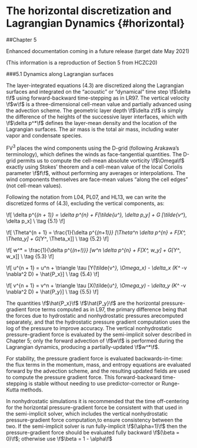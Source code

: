 The horizontal discretization and Lagrangian Dynamics {#horizontal}
=========================================

##Chapter 5 

Enhanced documentation coming in a future release (target date May 2021)

(This information is a reproduction of Section 5 from HCZC20)

###5.1 Dynamics along Lagrangian surfaces

The layer-integrated equations (4.3) are discretized along the Lagrangian surfaces and integrated on the “acoustic” or “dynamical” time step \f$\delta t\f$ using forward-backward time-stepping as in LR97. The vertical velocity \f$w\f$ is a three-dimensional cell-mean value and partially advanced using the advection scheme. The geometric layer depth \f$\delta z\f$ is simply the difference of the heights of the successive layer interfaces, which with \f$\delta p^*\f$ defines the layer-mean density and the location of the Lagrangian surfaces. The air mass is the total air mass, including water vapor and condensate species.

FV<sup>3</sup> places the wind components using the D-grid (following Arakawa’s terminology), which defines the winds as face-tangential quantities. The D-grid permits us to compute the cell-mean absolute vorticity \f$\Omega\f$ exactly using Stokes’ theorem and a cell-mean value of the local Coriolis parameter \f$f\f$, without performing any averages or interpolations. The wind components themselves are face-mean values “along the cell edges” (not cell-mean values).

Following the notation from L04, PL07, and HL13, we can write the discretized forms of (4.3), excluding the vertical components, as:

\f[
 \delta p^{*(n + 1)} = \delta p^{*n} + F[\tilde{u^*}, \delta p_y] + G [\tilde{v^*}, \delta p_x]  \\ \tag {5.1}
  \f]

\f[
 \Theta^{n + 1} = \frac{1}{\delta p^{*(n+1)}} [\Theta^n \delta p^{*n} + F[X^*, \Theta_y] + G[Y^*, \Theta_x]]  \\ \tag {5.2}
  \f]

\f[
 w^* = \frac{1}{\delta p^{*(n+!)}} [w^n \delta p^{*n} + F[X^*, w_y] + G[Y^*, w_x]]  \\ \tag {5.3}
  \f]

\f[
 u^{n + 1} = u^n + \triangle \tau [Y(\tilde{v^*}, \Omega_x) - \delta_x (K^* -v \nabla^2 D) + \hat{P_x}]  \\ \tag {5.4}
  \f]

\f[
 v^{n + 1} = v^n + \triangle \tau [X(\tilde{u^*}, \Omega_y) - \delta_y (K^* -v \nabla^2 D) + \hat{P_y}]  \\ \tag {5.5}
  \f]

The quantities \f$\hat{P_x}\f$ \f$\hat{P_y}\f$ are the horizontal pressure-gradient force terms computed as in L97, the primary difference being that the forces due to hydrostatic and nonhydrostatic pressures arecomputed separately, and that the hydrostatic pressure gradient computation uses the log of the pressure to improve accuracy. The vertical nonhydrostatic pressure-gradient force is evaluated by the semi-implicit solver described in Chapter 5; only the forward advection of \f$w\f$ is performed during the Lagrangian dynamics, producing a partially-updated \f$w^*\f$.

For stability, the pressure gradient force is evaluated backwards-in-time: the flux terms in the momentum, mass, and entropy equations are evaluated forward by the advection scheme, and the resulting updated fields are used to compute the pressure gradient force. This forward-backward time-stepping is stable without needing to use predictor-corrector or Runge-Kutta methods.

In nonhydrostatic simulations it is recommended that the time off-centering for the horizontal pressure-gradient force be consistent with that used in the semi-implicit solver, which includes the vertical nonhydrostatic pressure-gradient force computation,to ensure consistency between the two. If the semi-implicit solver is run fully-implicit \f$(\alpha=1)\f$ then the pressure-gradient force should be evaluated fully backward \f$(\beta = 0)\f$; otherwise use \f$\beta = 1 - \alpha\f$
